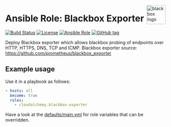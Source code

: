 <p><img src="http://jacobsmedia.com/wp-content/uploads/2015/08/black-box-edit.png" alt="blackbox logo" title="blackbox" align="right" height="60" /></p>

Ansible Role: Blackbox Exporter
===============================

[![Build Status](https://travis-ci.org/cloudalchemy/ansible-blackbox-exporter.svg?branch=master)](https://travis-ci.org/cloudalchemy/ansible-blackbox-exporter) [![License](https://img.shields.io/badge/license-MIT%20License-brightgreen.svg)](https://opensource.org/licenses/MIT) [![Ansible Role](https://img.shields.io/badge/ansible%20role-cloudalchemy.blackboxexporter-blue.svg)](https://galaxy.ansible.com/cloudalchemy/blackbox-exporter/) [![GitHub tag](https://img.shields.io/github/tag/cloudalchemy/ansible-blackbox-exporter.svg)](https://github.com/cloudalchemy/ansible-blackbox-exporter/tags)

Deploy Blackbox exporter which allows blackbox probing of endpoints over HTTP, HTTPS, DNS, TCP and ICMP.
Blackbox exporter source: https://github.com/prometheus/blackbox_exporter

Example usage
-------------

Use it in a playbook as follows:
```yaml
- hosts: all
  become: true
  roles:
    - cloudalchemy.blackbox-exporter
```

Have a look at the [defaults/main.yml](defaults/main.yml) for role variables
that can be overridden.
